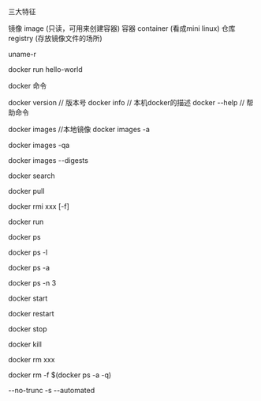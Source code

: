 三大特征 

镜像 image (只读，可用来创建容器)
容器 container (看成mini linux)
仓库 registry (存放镜像文件的场所)


uname-r

docker run hello-world

docker 命令

docker version
// 版本号
docker info
// 本机docker的描述
docker --help
// 帮助命令

docker images
//本地镜像
docker images -a

docker images -qa

docker images --digests

docker search

docker pull

docker rmi xxx [-f]

docker run 

docker ps
 
docker ps -l

docker ps -a

docker ps -n 3

docker start

docker restart

docker stop

docker kill 

docker rm xxx

docker rm -f $(docker ps -a -q)

--no-trunc 
-s
--automated
